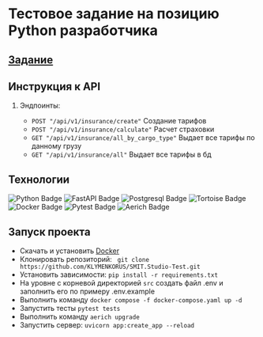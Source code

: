 <h1>Тестовое задание на позицию Python разработчика</h1>

  <h2><a href="https://docs.google.com/document/d/1ET0V9ZsLNsdwkaZQ-M3nC6Kkvx2KS75UUROg3kc68UA/edit">Задание</a></h2>
  <h2>Инструкция к API</h2>
<ol>
  <li>Эндпоинты:</li>
    <ul>
      <li><code>POST "/api/v1/insurance/create"</code> Создание тарифов</li>
      <li><code>POST "/api/v1/insurance/calculate"</code> Расчет страховки</li>
      <li><code>GET "/api/v1/insurance/all_by_cargo_type"</code> Выдает все тарифы по данному грузу</li>
      <li><code>GET "/api/v1/insurance/all"</code> Выдает все тарифы в бд</li>
    </ul>
</ol>
  <h2>Технологии</h2>
  <div>
    <img src="https://img.shields.io/badge/Python-blue?style=for-the-badge&logo=python&logoColor=white&color=9cf" alt="Python Badge"/>
    <img src="https://img.shields.io/badge/FastAPI-blue?style=for-the-badge&logo=fastapi&logoColor=white&color=brightgreen" alt="FastAPI Badge"/>
    <img src="https://img.shields.io/badge/Postgres-green?style=for-the-badge&logo=postgresql&logoColor=white&color=informational" alt="Postgresql Badge"/>
    <img src="https://img.shields.io/badge/Tortoise-green?style=for-the-badge&logo=tortoise-orm&logoColor=white&color=informational" alt="Tortoise Badge"/>
    <img src="https://img.shields.io/badge/Docker-blue?style=for-the-badge&logo=docker&logoColor=white&color=blue" alt="Docker Badge"/>
    <img src="https://img.shields.io/badge/Pytest-blue?style=for-the-badge&logo=pytest&logoColor=white&color=brightgreen" alt="Pytest Badge"/>
    <img src="https://img.shields.io/badge/Aerich-blue?style=for-the-badge&logo=aerich&logoColor=white&color=red" alt="Aerich Badge"/>
  </div>
  <h2>Запуск проекта</h2>
  <ul>
  <li>Скачать и установить <a href='https://docs.docker.com/get-docker/'>Docker</a></li>
  <li>Клонировать репозиторий: <code> git clone https://github.com/KLYMENKORUS/SMIT.Studio-Test.git</code></li>
  <li>Установить зависимости: <code>pip install -r requirements.txt</code></li>
  <li>На уровне с корневой директорией <code>src</code> создать файл .env и заполнить его по примеру .env.example</li>
  <li>Выполнить команду <code>docker compose -f docker-compose.yaml up -d</code></li>
  <li>Запустить тесты <code>pytest tests</code></li>
  <li>Выполнить команду <code>aerich upgrade</code></li>
  <li>Запустить сервер: <code>uvicorn app:create_app --reload</code></li>
  </ul>
